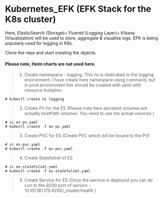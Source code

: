# Kubernetes_EFK (EFK Stack for the K8s cluster)
Here, ElasticSearch (Storage)+ Fluentd (Logging Layer)+ Kibana (Visualization) will be used to store, aggregate & visualise logs.
EFK is being popularly used for logging in K8s. 

Clone the repo and start creating the objects. 
#### Please note, Helm charts are not used here.

> 1) Create namespace - logging. 
This ns is dedicated to the logging environment. I have create here namespace using command, but in prod environment this should be created with yaml with resource limitation.
```
# kubectl create ns logging
```
> 2) Create PV for the ES (Please note here peristent volumes are actually hostPath volumes. You need to use the actual volumes ) 
```
# vi es-pv.yaml 
# kubectl create -f es-pv.yaml 
```
> 3) Create PVC for ES (Create PVC which will be bound to the PV)
```
# vi es-pvc.yaml 
# kubectl create -f es-pvc.yaml 
```
> 4) Create Statefulset of ES   

```
# vi es-statefulset.yaml 
# kubectl create -f es-statefulset.yaml 
```
> 5) Create Service for ES (Once the service is deployed you can do curl to the 9200 port of service - 10.101.181.175:9200/_cluster/health )


